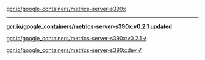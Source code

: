 [gcr.io/google-containers/metrics-server-s390x](https://hub.docker.com/r/anjia0532/metrics-server-s390x/tags/) 

----
**[gcr.io/google_containers/metrics-server-s390x:v0.2.1 updated](https://hub.docker.com/r/anjia0532/metrics-server-s390x/tags/)**

[gcr.io/google_containers/metrics-server-s390x:v0.2.1 √](https://hub.docker.com/r/anjia0532/metrics-server-s390x/tags/)

[gcr.io/google_containers/metrics-server-s390x:dev √](https://hub.docker.com/r/anjia0532/metrics-server-s390x/tags/)

